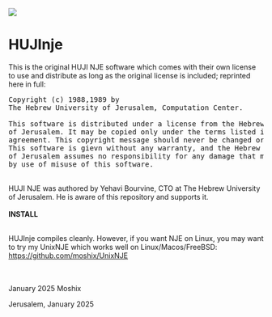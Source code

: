 <a href="https://hits.seeyoufarm.com"><img src="https://hits.seeyoufarm.com/api/count/incr/badge.svg?url=https%3A%2F%2Fgithub.com%2Fmoshix%2FHUJInje&count_bg=%2379C83D&title_bg=%23555555&icon=aurelia.svg&icon_color=%23E7E7E7&title=hits&edge_flat=false"/></a>
<br>
# HUJInje

This is the original HUJI NJE software which comes with their own license to use and distribute as long as the original license is included; reprinted here in full:
<br>
<pre>
Copyright (c) 1988,1989 by
The Hebrew University of Jerusalem, Computation Center.

This software is distributed under a license from the Hebrew University
of Jerusalem. It may be copied only under the terms listed in the license
agreement. This copyright message should never be changed or removed.
This software is gievn without any warranty, and the Hebrew University
of Jerusalem assumes no responsibility for any damage that might be caused
by use of misuse of this software.
</pre>
<br>
HUJI NJE was authored by Yehavi Bourvine, CTO at The Hebrew University of Jerusalem. He is aware of this repository and supports it. 
<br><br>
<b>INSTALL</b><br>
<br>

HUJInje compiles cleanly. However, if you want NJE on Linux, you may want to try my UnixNJE which works well on Linux/Macos/FreeBSD: https://github.com/moshix/UnixNJE

<br><br>
January 2025
Moshix<br>

Jerusalem, January 2025<br>

